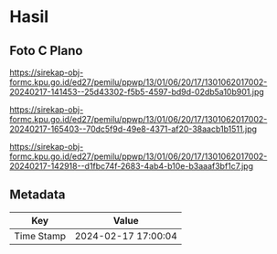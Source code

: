 # Hasil

## Foto C Plano

https://sirekap-obj-formc.kpu.go.id/ed27/pemilu/ppwp/13/01/06/20/17/1301062017002-20240217-141453--25d43302-f5b5-4597-bd9d-02db5a10b901.jpg

https://sirekap-obj-formc.kpu.go.id/ed27/pemilu/ppwp/13/01/06/20/17/1301062017002-20240217-165403--70dc5f9d-49e8-4371-af20-38aacb1b1511.jpg

https://sirekap-obj-formc.kpu.go.id/ed27/pemilu/ppwp/13/01/06/20/17/1301062017002-20240217-142918--d1fbc74f-2683-4ab4-b10e-b3aaaf3bf1c7.jpg


## Metadata

| Key        | Value               |
| ---------- | ------------------- |
| Time Stamp | 2024-02-17 17:00:04 |



